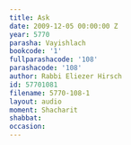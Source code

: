 ```yaml
---
title: Ask
date: 2009-12-05 00:00:00 Z
year: 5770
parasha: Vayishlach
bookcode: '1'
fullparashacode: '108'
parashacode: '108'
author: Rabbi Eliezer Hirsch
id: 57701081
filename: 5770-108-1
layout: audio
moment: Shacharit
shabbat: 
occasion: 
---
```


